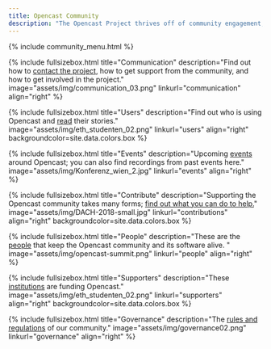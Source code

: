 ```yaml
---
title: Opencast Community
description: "The Opencast Project thrives off of community engagement, sharing and contributions. It’s a community of institutions, individuals, and corporate organizations interested in open media for learning. Opencast was created to solve the need identified with academic institutions to run an affordable, flexible and enterprise-ready video management systems, and has grown into a robust community of innovators worldwide."
---
```

{% include community_menu.html %}

<!-- Lizenzen unsplash.com: https://unsplash.com/license -->

{% include fullsizebox.html
title="Communication"
description="Find out how to [contact the project](communication), how to get support from the community, and how to get involved in the project."
image="assets/img/communication_03.png"
linkurl="communication"
align="right"
%}

{% include fullsizebox.html
title="Users"
description="Find out who is using Opencast and [read](users) their stories."
image="assets/img/eth_studenten_02.png"
linkurl="users"
align="right"
backgroundcolor=site.data.colors.box
%}

{% include fullsizebox.html
title="Events"
description="Upcoming [events](events) around Opencast; you can also find recordings from past events here."
image="assets/img/Konferenz_wien_2.jpg"
linkurl="events"
align="right"
%}

{% include fullsizebox.html
title="Contribute"
description="Supporting the Opencast community takes many forms; [find out what you can do to help.](contributions)"
image="assets/img/DACH-2018-small.jpg"
linkurl="contributions"
align="right"
backgroundcolor=site.data.colors.box
%}

{% include fullsizebox.html
title="People"
description="These are the [people](people) that keep the Opencast community and its software alive. "
image="assets/img/opencast-summit.png"
linkurl="people"
align="right"
%}

{% include fullsizebox.html
title="Supporters"
description="These [institutions](supporters) are funding Opencast."
image="assets/img/eth_studenten_02.png"
linkurl="supporters"
align="right"
backgroundcolor=site.data.colors.box
%}

{% include fullsizebox.html
title="Governance"
description="The [rules and regulations](governance) of our community."
image="assets/img/governance02.png"
linkurl="governance"
align="right"
%}
